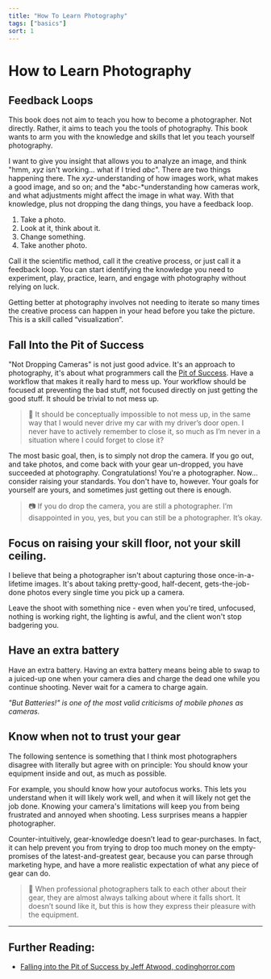 ```yaml
---
title: "How To Learn Photography"
tags: ["basics"]
sort: 1
---
```


# How to Learn Photography

## Feedback Loops

This book does not aim to teach you how to become a photographer. Not directly. Rather, it aims to teach you the tools of photography. This book wants to arm you with the knowledge and skills that let you teach yourself photography.

I want to give you insight that allows you to analyze an image, and think "hmm, *xyz* isn't working... what if I tried *abc*". There are two things happening there. The *xyz*-understanding of how images work, what makes a good image, and so on; and the *abc-*understanding how cameras work, and what adjustments might affect the image in what way. With that knowledge, plus not dropping the dang things, you have a feedback loop.

1. Take a photo.
2. Look at it, think about it.
3. Change something.
4. Take another photo.

Call it the scientific method, call it the creative process, or just call it a feedback loop. You can start identifying the knowledge you need to experiment, play, practice, learn, and engage with photography without relying on luck.

Getting better at photography involves not needing to iterate so many times the creative process can happen in your head before you take the picture. This is a skill called “visualization”.

## Fall Into the Pit of Success

"Not Dropping Cameras" is not just good advice. It's an approach to photography, it's about what programmers call the [Pit of Success](https://blog.codinghorror.com/falling-into-the-pit-of-success/). Have a workflow that makes it really hard to mess up. Your workflow should be focused at preventing the bad stuff, not focused directly on just getting the good stuff. It should be trivial to not mess up.

> 🚗 It should be conceptually impossible to not mess up, in the same way that I would never drive my car with my driver’s door open. I never have to actively remember to close it, so much as I’m never in a situation where I could forget to close it?

The most basic goal, then, is to simply not drop the camera. If you go out, and take photos, and come back with your gear un-dropped, you have succeeded at photography. Congratulations! You're a photographer. Now... consider raising your standards. You don't have to, however. Your goals for yourself are yours, and sometimes just getting out there is enough.
 
> 📷 If you do drop the camera, you are still a photographer. I’m disappointed in you, yes, but you can still be a photographer. It’s okay.  

## Focus on raising your skill floor, not your skill ceiling.

I believe that being a photographer isn't about capturing those once-in-a-lifetime images. It's about taking pretty-good, half-decent, gets-the-job-done photos every single time you pick up a camera.

Leave the shoot with something nice - even when you're tired, unfocused, nothing is working right, the lighting is awful, and the client won't stop badgering you.

## Have an extra battery

Have an extra battery. Having an extra battery means being able to swap to a juiced-up one when your camera dies and charge the dead one while you continue shooting. Never wait for a camera to charge again.

*"But Batteries!" is one of the most valid criticisms of mobile phones as cameras.*

## Know when not to trust your gear

The following sentence is something that I think most photographers disagree with literally but agree with on principle: You should know your equipment inside and out, as much as possible.

For example, you should know how your autofocus works. This lets you understand when it will likely work well, and when it will likely not get the job done. Knowing your camera's limitations will keep you from being frustrated and annoyed when shooting. Less surprises means a happier photographer.

Counter-intuitively, gear-knowledge doesn’t lead to gear-purchases. In fact, it can help prevent you from trying to drop too much money on the empty-promises of the latest-and-greatest gear, because you can parse through marketing hype, and have a more realistic expectation of what any piece of gear can do.

> 💬 When professional photographers talk to each other about their gear, they are almost always talking about where it falls short. It doesn’t sound like it, but this is how they express their pleasure with the equipment.

---

## Further Reading:

- [Falling into the Pit of Success by Jeff Atwood, codinghorror.com](https://blog.codinghorror.com/falling-into-the-pit-of-success/)
